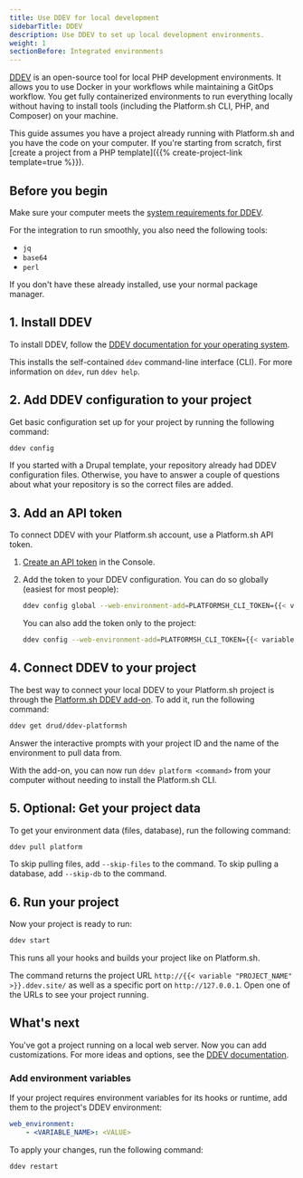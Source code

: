 ```yaml
---
title: Use DDEV for local development
sidebarTitle: DDEV
description: Use DDEV to set up local development environments.
weight: 1
sectionBefore: Integrated environments
---
```


[DDEV](https://ddev.readthedocs.io/en/stable/) is an open-source tool for local PHP development environments.
It allows you to use Docker in your workflows while maintaining a GitOps workflow.
You get fully containerized environments to run everything locally
without having to install tools (including the Platform.sh CLI, PHP, and Composer) on your machine.

This guide assumes you have a project already running with Platform.sh and you have the code on your computer.
If you're starting from scratch, first [create a project from a PHP template]({{% create-project-link template=true %}}).

## Before you begin

Make sure your computer meets the [system requirements for DDEV](https://ddev.readthedocs.io/en/stable/#system-requirements).

For the integration to run smoothly, you also need the following tools:

- `jq`
- `base64`
- `perl`

If you don't have these already installed, use your normal package manager.

## 1. Install DDEV

To install DDEV, follow the [DDEV documentation for your operating system](https://ddev.readthedocs.io/en/stable/users/install/ddev-installation/).

This installs the self-contained `ddev` command-line interface (CLI).
For more information on `ddev`, run `ddev help`.

## 2. Add DDEV configuration to your project

Get basic configuration set up for your project by running the following command:

```bash
ddev config
```

If you started with a Drupal template, your repository already had DDEV configuration files.
Otherwise, you have to answer a couple of questions about what your repository is
so the correct files are added.

## 3. Add an API token

To connect DDEV with your Platform.sh account, use a Platform.sh API token.

1.  [Create an API token](../../administration/cli/api-tokens.md#2-create-a-platformsh-api-token) in the Console.

2.  Add the token to your DDEV configuration.
    You can do so globally (easiest for most people):

    ```bash
    ddev config global --web-environment-add=PLATFORMSH_CLI_TOKEN={{< variable "API_TOKEN" >}}
    ```

    You can also add the token only to the project:

    ```bash
    ddev config --web-environment-add=PLATFORMSH_CLI_TOKEN={{< variable "API_TOKEN" >}}
    ```

## 4. Connect DDEV to your project

The best way to connect your local DDEV to your Platform.sh project is through the [Platform.sh DDEV add-on](https://github.com/drud/ddev-platformsh).
To add it, run the following command:

```bash
ddev get drud/ddev-platformsh
```

Answer the interactive prompts with your project ID and the name of the environment to pull data from.

With the add-on, you can now run `ddev platform <command>` from your computer without needing to install the Platform.sh CLI.

## 5. Optional: Get your project data

To get your environment data (files, database), run the following command:

```bash
ddev pull platform
```

To skip pulling files, add `--skip-files` to the command.
To skip pulling a database, add `--skip-db` to the command.

## 6. Run your project

Now your project is ready to run:

```bash
ddev start
```

This runs all your hooks and builds your project like on Platform.sh.

The command returns the project URL `http://{{< variable "PROJECT_NAME" >}}.ddev.site/`
as well as a specific port on `http://127.0.0.1`.
Open one of the URLs to see your project running.

## What's next

You've got a project running on a local web server.
Now you can add customizations.
For more ideas and options, see the [DDEV documentation](https://ddev.readthedocs.io/en/stable/).

### Add environment variables

If your project requires environment variables for its hooks or runtime,
add them to the project's DDEV environment:

```yaml {location=".ddev/config.yaml"}
web_environment:
    - <VARIABLE_NAME>: <VALUE>
```

To apply your changes, run the following command:

```bash
ddev restart
```
